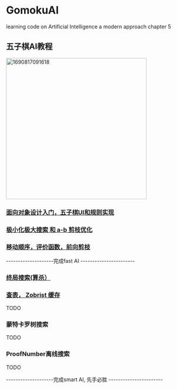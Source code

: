 # GomokuAI
learning code on Artificial Intelligence  a modern approach chapter 5

## 五子棋AI教程
<img width="383" alt="1690817091618" src="https://github.com/yixuaz/GomokuAI/assets/19387492/676809bf-e665-42a7-9422-7421119ffd09">


### [面向对象设计入门，五子棋UI和规则实现](https://github.com/yixuaz/GomokuAI/blob/main/%E5%AF%B9%E6%8A%97%E6%90%9C%E7%B4%A2%E5%92%8C%E5%8D%9A%E5%BC%88%20-%20%E4%BA%94%E5%AD%90%E6%A3%8BAI.md)
### [极小化极大搜索 和 a-b 剪枝优化](https://github.com/yixuaz/GomokuAI/blob/main/%E5%AF%B9%E6%8A%97%E6%90%9C%E7%B4%A2%E5%92%8C%E5%8D%9A%E5%BC%88%20-%20%E6%9E%81%E5%B0%8F%E5%8C%96%E6%9E%81%E5%A4%A7%E6%90%9C%E7%B4%A2.md)
### [移动顺序，评价函数，前向剪枝](https://github.com/yixuaz/GomokuAI/blob/main/%E5%AF%B9%E6%8A%97%E6%90%9C%E7%B4%A2%E5%92%8C%E5%8D%9A%E5%BC%88-%E7%A7%BB%E5%8A%A8%E9%A1%BA%E5%BA%8F%EF%BC%8C%E8%AF%84%E4%BB%B7%E5%87%BD%E6%95%B0%EF%BC%8C%E5%89%8D%E5%90%91%E5%89%AA%E6%9E%9D.md)



--------------------完成fast AI -----------------------

### [终局搜索(算杀）](https://github.com/yixuaz/GomokuAI/blob/main/%E5%AF%B9%E6%8A%97%E6%90%9C%E7%B4%A2%E5%92%8C%E5%8D%9A%E5%BC%88%20-%20%E7%AE%97%E6%9D%80.md)
### [查表， Zobrist 缓存](https://github.com/yixuaz/GomokuAI/blob/main/%E7%BC%93%E5%AD%98%E4%B8%8E%E6%9F%A5%E8%A1%A8.md)
TODO
### 蒙特卡罗树搜索
TODO
### ProofNumber离线搜索
TODO


--------------------完成smart AI, 先手必胜 -----------------------
